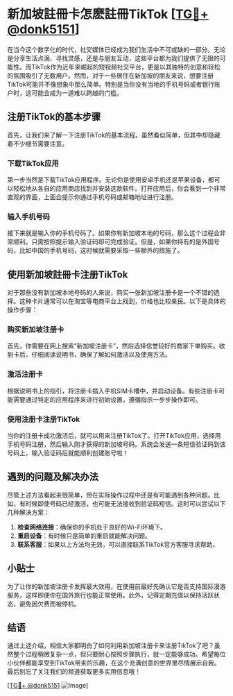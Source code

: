 # 新加坡註冊卡怎麽註冊TikTok [[TG💪+ @donk5151](https://t.me/s/donk5151)]

在当今这个数字化的时代，社交媒体已经成为我们生活中不可或缺的一部分。无论是分享生活点滴、寻找灵感，还是与朋友互动，这些平台都为我们提供了无限的可能性。而TikTok作为近年来崛起的短视频社交平台，更是以其独特的创意和轻松的氛围吸引了无数用户。然而，对于一些居住在新加坡的朋友来说，想要注册TikTok可能并不像想象中那么简单。特别是当你没有当地的手机号码或者银行账户时，这可能会成为一道难以跨越的门槛。

## 注册TikTok的基本步骤

首先，让我们来了解一下注册TikTok的基本流程。虽然看似简单，但其中却隐藏着不少细节需要注意。

### 下载TikTok应用

第一步当然是下载TikTok应用程序。无论你是使用安卓手机还是苹果设备，都可以轻松地从各自的应用商店找到并安装这款软件。打开应用后，你会看到一个非常直观的界面，上面会提示你通过手机号码或邮箱地址进行注册。

### 输入手机号码

接下来就是输入你的手机号码了。如果你有新加坡本地的号码，那么这个过程会非常顺利。只需按照提示输入验证码即可完成验证。但是，如果你持有的是外国号码，比如中国的手机号码，这时候就需要采取一些额外的措施了。

## 使用新加坡註冊卡注册TikTok

对于那些没有新加坡本地号码的人来说，购买一张新加坡注册卡是一个不错的选择。这种卡片通常可以在淘宝等电商平台上找到，价格也比较亲民。以下是具体的操作步骤：

### 购买新加坡注册卡

首先，你需要在网上搜索“新加坡注册卡”，然后选择信誉较好的商家下单购买。收到卡后，仔细阅读说明书，确保了解如何激活以及使用方法。

### 激活注册卡

根据说明书上的指引，将注册卡插入手机SIM卡槽中，并启动设备。有些注册卡可能需要通过特定的应用程序来进行初始设置，遵循指示一步步操作即可。

### 使用注册卡注册TikTok

当你的注册卡成功激活后，就可以用来注册TikTok了。打开TikTok应用，选择用手机号码注册，然后输入刚才获得的新加坡号码。系统会发送一条短信验证码到该号码上，输入验证码后就能顺利创建账号啦！

## 遇到的问题及解决办法

尽管上述方法看起来很简单，但在实际操作过程中还是有可能遇到各种问题。比如，有时候即使号码已经激活，也可能无法接收到验证码短信。这时可以尝试以下几种解决方案：

1. **检查网络连接**：确保你的手机处于良好的Wi-Fi环境下。
2. **重启设备**：有时候只是简单的重启就能解决问题。
3. **联系客服**：如果以上方法均无效，可以直接联系TikTok官方客服寻求帮助。

## 小贴士

为了让你的新加坡注册卡发挥最大效用，在使用前最好先确认它是否支持国际漫游服务，这样即便你在国外旅行也能正常使用。此外，记得定期充值以保持活跃状态，避免因欠费而被停机。

## 结语

通过上述介绍，相信大家都明白了如何利用新加坡注册卡来注册TikTok了吧？虽然整个过程稍微复杂一点，但只要耐心按照步骤执行，就一定能够成功。希望每位小伙伴都能享受到TikTok带来的乐趣，在这个充满创意的世界里尽情展示自我。最后别忘了关注我们的频道获取更多实用信息哦！

[[TG💪+ @donk5151](https://t.me/s/donk5151) ![Image](https://i.postimg.cc/rwNCRYN7/Snipaste-2025-04-30-17-27-05.png)]